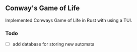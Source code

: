 ## Conway's Game of Life 

Implemented Conways Game of Life in Rust with using a TUI.

### Todo
 - [ ] add database for storing new automata
